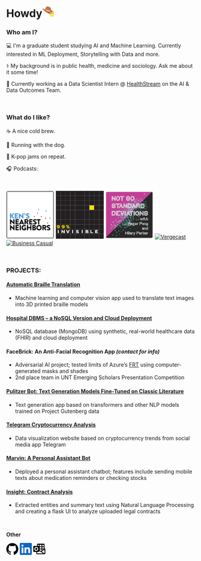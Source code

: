 # Howdy<a href="https://github.com/CoffeeAddict93"><img alt="Howdy" height="32" width="32" src="assets/howdy.png"></a>

### Who am I?

💻 I'm a graduate student studying AI and Machine Learning. Currently interested in ML Deployment, Storytelling with Data and more.

⚕️ My background is in public health, medicine and sociology. Ask me about it some time!

🏥 Currently working as a Data Scientist Intern @ [HealthStream](https://www.healthstream.com/) on the AI & Data Outcomes Team. 

<br>

### What do I like?

☕ A nice cold brew. 

🏃 Running with the dog.

🎵 K-pop jams on repeat.

🎧 Podcasts: 

<br>

<a href="https://open.spotify.com/show/7fJsuxiZl4TS1hqPUmDFbl"><img alt="KNN" height="128" width="128" src="assets/podcast_knn.PNG"></a>
<a href="https://open.spotify.com/show/2VRS1IJCTn2Nlkg33ZVfkM"><img alt="99%" height="128" width="128" src="assets/podcast_99%25invis.png"></a>
<a href="https://open.spotify.com/show/1NJ6li5ZpNVBBQfpd3D6bi"><img alt="NSSD" height="128" width="128" src="assets/podcast_nssd.PNG"></a>
<a href="https://open.spotify.com/show/20Gf4IAauFrfj7RBkjcWxh"><img alt="Vergecast" height="128" width="128" src="podcast_vergecast.jpg"></a>
<a href="https://open.spotify.com/show/08zQP2peZmM9GrcKShLZvC"><img alt="Business Casual" height="128" width="128" src="podcast_businesscasual.png"></a>

<br>

### PROJECTS:
#### [Automatic Braille Translation](https://github.com/CoffeeAddict93/braille_translation)
* Machine learning and computer vision app used to translate text images into 3D printed braille models

#### [Hospital DBMS – a NoSQL Version and Cloud Deployment](https://github.com/CoffeeAddict93/hospital_DBMS)
* NoSQL database (MongoDB) using synthetic, real-world healthcare data (FHIR) and cloud deployment

#### FaceBrick: An Anti-Facial Recognition App *(contact for info)*
* Adversarial AI project; tested limits of Azure’s [FRT](https://azure.microsoft.com/en-us/services/cognitive-services/face/) using computer-generated masks and shades
* 2nd place team in UNT Emerging Scholars Presentation Competition

#### [Pulitzer Bot: Text Generation Models Fine-Tuned on Classic Literature](https://github.com/vohuy1894/NLP_Group/wiki)
* Text generation app based on transformers and other NLP models trained on Project Gutenberg data

#### [Telegram Cryptocurrency Analysis](https://github.com/CoffeeAddict93/Telegram_analysis/blob/main/Telegram%20Sentiment%20Analysis%20-%20Crypto%20trends.pdf)
* Data visualization website based on cryptocurrency trends from social media app Telegram

#### [Marvin: A Personal Assistant Bot](https://github.com/codingcloudcowboy/marvin_chatbot)
* Deployed a personal assistant chatbot; features include sending mobile texts about medication
reminders or checking stocks

#### [Insight: Contract Analysis](https://github.com/irinamaystorovich/contract_analysis)
* Extracted entities and summary text using Natural Language Processing and creating a flask UI to analyze uploaded legal contracts

<br>

**Other**
<p align="left">
  <a href="https://github.com/CoffeeAddict93"><img alt="GitHub" height="32" width="32" src="assets/github.svg"></a>
  <a href="https://www.linkedin.com/in/richard-t-4a3464205/"><img alt="LinkedIn" height="32" width="32" src="assets/linkedin.svg"></a>
  <a href="mailto:RichardTran2@my.unt.edu"><img alt="LinkedIn" height="32" width="32" src="assets/outlook.svg"></a>
</p>


